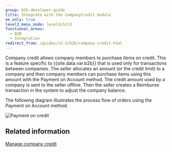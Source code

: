 ```yaml
---
group: b2b-developer-guide
title: Integrate with the CompanyCredit module
ee_only: true
level3_menu_node: level3child
functional_areas:
  - B2B
  - Integration
redirect_from: /guides/v2.3/b2b/company-credit.html
---
```


Company credit allows company members to purchase items on credit. This is a feature specific to {{site.data.var.b2b}} that is used only for transactions between companies. The seller allocates an amount (or the credit limit) to a company and then company members can purchase items using this amount with the Payment on Account method. The credit amount used by a company is sent to the seller offline. Then the seller creates a Reimburse transaction in the system to adjust the company balance.

The following diagram illustrates the process flow of orders using the Payment on Account method.

![Payment on credit]({{site.baseurl}}/static/images/b2b/payment-on-credit.png)

## Related information

[Manage company credit]({{page.baseurl}}/b2b/rest/company-credit/manage.html)

